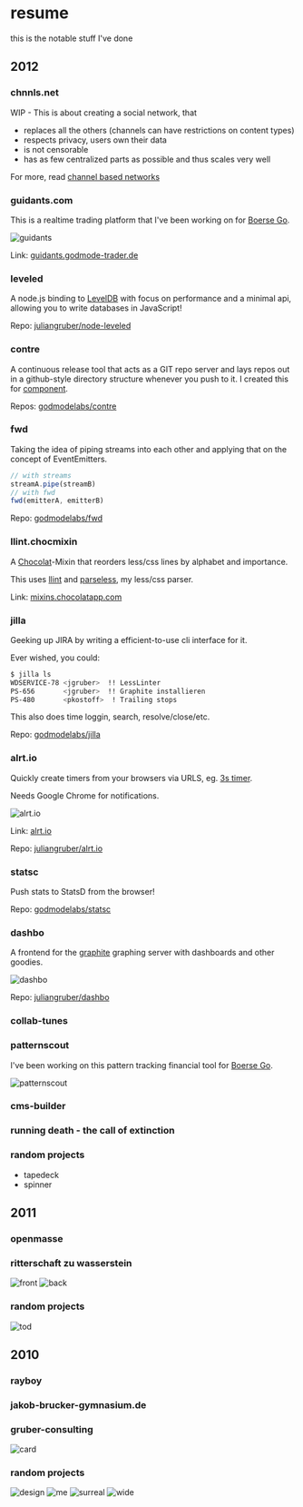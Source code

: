 # resume

this is the notable stuff I've done

## 2012

### chnnls.net

WIP - This is about creating a social network, that

* replaces all the others (channels can have restrictions on content types)
* respects privacy, users own their data
* is not censorable
* has as few centralized parts as possible and thus scales very well

For more, read [channel based networks](https://gist.github.com/4143091)

### guidants.com

This is a realtime trading platform that I've been working on for [Boerse Go](http://www.godmode-trader.de/).

![guidants](http://i.imgur.com/VhQ5I.png)

Link: [guidants.godmode-trader.de](http://guidants.godmode-trader.de/)

### leveled

A node.js binding to [LevelDB](http://code.google.com/p/leveldb/) with focus on performance and a minimal api,
allowing you to write databases in JavaScript!

Repo: [juliangruber/node-leveled](https://github.com/juliangruber/node-leveled)

### contre

A continuous release tool that acts as a GIT repo server and lays repos out in a github-style directory structure
whenever you push to it. I created this for [component](https://github.com/component/component).

Repos: [godmodelabs/contre](https://github.com/godmodelabs/contre)

### fwd

Taking the idea of piping streams into each other and applying that on the concept of EventEmitters.

```js
// with streams
streamA.pipe(streamB)
// with fwd
fwd(emitterA, emitterB)
```

Repo: [godmodelabs/fwd](https://github.com/godmodelabs/fwd)

### llint.chocmixin

A [Chocolat](http://chocolatapp.com/)-Mixin that reorders less/css lines by alphabet and importance.

This uses [llint](https://github.com/juliangruber/llint) and [parseless](https://github.com/juliangruber/parseless), my
less/css parser.

Link: [mixins.chocolatapp.com](http://mixins.chocolatapp.com/mixins/20/)

### jilla

Geeking up JIRA by writing a efficient-to-use cli interface for it.

Ever wished, you could:

```bash
$ jilla ls
WDSERVICE-78 <jgruber>  !! LessLinter
PS-656       <jgruber>  !! Graphite installieren
PS-480       <pkostoff>  ! Trailing stops
```

This also does time loggin, search, resolve/close/etc.

Repo: [godmodelabs/jilla](https://github.com/godmodelabs/jilla)

### alrt.io

Quickly create timers from your browsers via URLS, eg. [3s timer](http://alrt.io/3s).

Needs Google Chrome for notifications.

![alrt.io](http://i.imgur.com/v62bT.png)

Link: [alrt.io](http://alrt.io/)

Repo: [juliangruber/alrt.io](https://github.com/juliangruber/alrt.io)

### statsc

Push stats to StatsD from the browser!

Repo: [godmodelabs/statsc](https://github.com/godmodelabs/statsc)

### dashbo

A frontend for the [graphite](http://graphite.wikidot.com/) graphing server with dashboards and other goodies.

![dashbo](https://raw.github.com/juliangruber/dashbo/master/screenshots/dashbo-indicators.png)

Repo: [juliangruber/dashbo](https://github.com/juliangruber/dashbo)

### collab-tunes

### patternscout

I've been working on this pattern tracking financial tool for [Boerse Go](http://www.godmode-trader.de/).

![patternscout](http://i.imgur.com/vNrLh.png)

### cms-builder

### running death - the call of extinction

### random projects

* tapedeck
* spinner

## 2011

### openmasse

### ritterschaft zu wasserstein

![front](https://dl.dropbox.com/s/1x1w2a0kp5v3cye/rzw-f.jpg)
![back](https://dl.dropbox.com/s/p6ymyybxkvx7pdn/rzw-g.jpg?dl=1)

### random projects

![tod](https://dl.dropbox.com/s/q6yd6m1gv0oyh9s/tod_wp_n.jpg)

## 2010

### rayboy

### jakob-brucker-gymnasium.de

### gruber-consulting

![card](https://dl.dropbox.com/s/p4iqbknaa0605v8/vk_4.jpg)

### random projects

![design](https://dl.dropbox.com/s/rsit9xhgfldn6xh/Screen%20Shot%202012-12-09%20at%2010.47.30%20AM.png)
![me](https://dl.dropbox.com/s/d8n5ksaj7amsb2p/657542_1272905483027l.jpg)
![surreal](https://dl.dropbox.com/s/pj85an8tyqqarno/5.jpg)
![wide](https://dl.dropbox.com/s/kg6ray02qrykldy/breit.png)